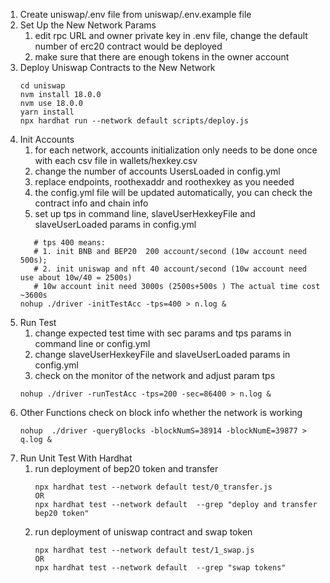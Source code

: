 1. Create uniswap/.env file from uniswap/.env.example file
2. Set Up the New Network Params
   1. edit rpc URL and owner private key in .env file, change the default number of erc20 contract would be deployed
   2. make sure that there are enough tokens in the owner account  
3. Deploy Uniswap Contracts to the New Network
   ```shell
   cd uniswap
   nvm install 18.0.0
   nvm use 18.0.0
   yarn install
   npx hardhat run --network default scripts/deploy.js
   ```
4. Init Accounts
   1. for each network, accounts initialization only needs to be done once with each csv file in wallets/hexkey.csv
   2. change the number of accounts UsersLoaded in config.yml
   3. replace endpoints, roothexaddr and roothexkey as you needed
   4. the config.yml file will be updated automatically, you can check the contract info and chain info
   5. set up tps in command line, slaveUserHexkeyFile and slaveUserLoaded params in config.yml 
   ```shell
      # tps 400 means: 
      # 1. init BNB and BEP20  200 account/second (10w account need 500s);
      # 2. init uniswap and nft 40 account/second (10w account need use about 10w/40 = 2500s)
      # 10w account init need 3000s (2500s+500s ) The actual time cost  ~3600s
   nohup ./driver -initTestAcc -tps=400 > n.log & 

   ```
5. Run Test
   1. change expected test time with sec params and tps params in command line or config.yml
   2. change slaveUserHexkeyFile and slaveUserLoaded params in config.yml
   3. check on the monitor of the network and adjust param tps
   ```shell
   nohup ./driver -runTestAcc -tps=200 -sec=86400 > n.log &
   ```
6. Other Functions
   check on block info whether the network is working 
   ```shell
   nohup  ./driver -queryBlocks -blockNumS=38914 -blockNumE=39877 > q.log &
   ```
7. Run Unit Test With Hardhat
   1. run deployment of bep20 token and transfer
      ```shell
      npx hardhat test --network default test/0_transfer.js
      OR 
      npx hardhat test --network default  --grep "deploy and transfer bep20 token"
      ```
   2. run deployment of uniswap contract and swap token
      ```shell
      npx hardhat test --network default test/1_swap.js
      OR
      npx hardhat test --network default  --grep "swap tokens"
      ```

